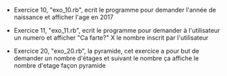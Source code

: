 - Exercice 10, "exo_10.rb", ecrit le programme pour demander l'année de naissance et afficher l'age en 2017

- Exercice 11, "exo_11.rb", ecrit le programme pour demander à l'utilisateur un numero et afficher "Ca farte?" X le nombre inscrit par l'utilisateur

- Exercice 20, "exo_20.rb", la pyramide, cet exercice a pour but de demander un nombre d'étages et suivant le nombre ça affiche le nombre d'etage façon pyramide


